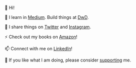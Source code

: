 <!--
**pdrm83/pdrm83** is a ✨ _special_ ✨ repository because its `README.md` (this file) appears on your GitHub profile.

Here are some ideas to get you started:

- 🔭 I’m currently working on ...
- 🌱 I’m currently learning ...
- 👯 I’m looking to collaborate on ...
- 🤔 I’m looking for help with ...
- 💬 Ask me about ...
- 📫 How to reach me: ...
- 😄 Pronouns: ...
- ⚡ Fun fact: ...
-->

👋 Hi! 

👨 I learn in [Medium](https://pedram-ataee.medium.com/). Build things at [DwD](https://github.com/Dance-with-Data-DwD).  

💛 I share things on [Twitter](https://twitter.com/pedram_ataee) and [Instagram](https://www.instagram.com/pedram.ataee/).

⚡ Check out my books on [Amazon](https://www.amazon.com/dp/B08P5LJFB9?binding=kindle_edition&ref=dbs_dp_rwt_sb_tukn)!

📫 Connect with me on [LinkedIn](https://www.linkedin.com/in/pedrama/)!

🔭 If you like what I am doing, please consider [supporting](https://github.com/sponsors/pdrm83) me. 

